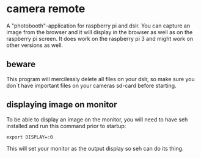 # camera remote

A "photobooth"-application for raspberry pi and dslr. You can capture an image from the browser and it will display in the browser as well as on the raspberry pi screen. It does work on the raspberry pi 3 and might work on other versions as well.

## beware

This program will mercilessly delete all files on your dslr, so make sure you don´t have important files on your cameras sd-card before starting.

## displaying image on monitor

To be able to display an image on the monitor, you will need to have seh installed and run this command prior to startup:

```
export DISPLAY=:0
```
This will set your monitor as the output display so seh can do its thing.